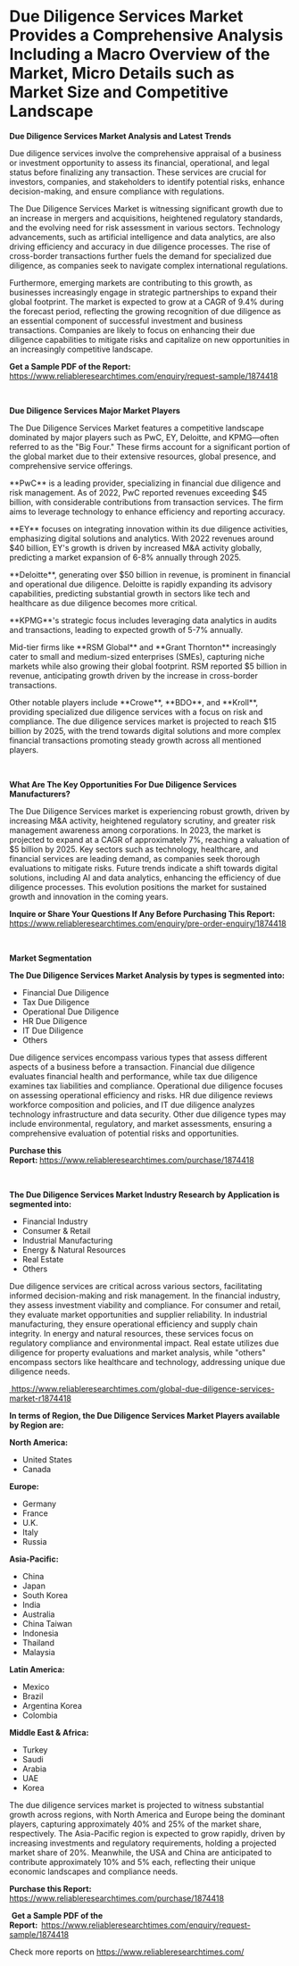 <p><h1>Due Diligence Services Market Provides a Comprehensive Analysis Including a Macro Overview of the Market, Micro Details such as Market Size and Competitive Landscape</h1></p><p><strong>Due Diligence Services Market Analysis and Latest Trends</strong></p>
<p><p>Due diligence services involve the comprehensive appraisal of a business or investment opportunity to assess its financial, operational, and legal status before finalizing any transaction. These services are crucial for investors, companies, and stakeholders to identify potential risks, enhance decision-making, and ensure compliance with regulations. </p><p>The Due Diligence Services Market is witnessing significant growth due to an increase in mergers and acquisitions, heightened regulatory standards, and the evolving need for risk assessment in various sectors. Technology advancements, such as artificial intelligence and data analytics, are also driving efficiency and accuracy in due diligence processes. The rise of cross-border transactions further fuels the demand for specialized due diligence, as companies seek to navigate complex international regulations.</p><p>Furthermore, emerging markets are contributing to this growth, as businesses increasingly engage in strategic partnerships to expand their global footprint. The market is expected to grow at a CAGR of 9.4% during the forecast period, reflecting the growing recognition of due diligence as an essential component of successful investment and business transactions. Companies are likely to focus on enhancing their due diligence capabilities to mitigate risks and capitalize on new opportunities in an increasingly competitive landscape.</p></p>
<p><strong>Get a Sample PDF of the Report:&nbsp;</strong> <a href="https://www.reliableresearchtimes.com/enquiry/request-sample/1874418?utm_campaign=2631&utm_medium=2&utm_source=Github&utm_content=ia&utm_term=11032025&utm_id=due-diligence-services">https://www.reliableresearchtimes.com/enquiry/request-sample/1874418</a></p>
<p>&nbsp;</p>
<p><strong>Due Diligence Services Major Market Players</strong></p>
<p><p>The Due Diligence Services Market features a competitive landscape dominated by major players such as PwC, EY, Deloitte, and KPMG—often referred to as the "Big Four." These firms account for a significant portion of the global market due to their extensive resources, global presence, and comprehensive service offerings.</p><p>**PwC** is a leading provider, specializing in financial due diligence and risk management. As of 2022, PwC reported revenues exceeding $45 billion, with considerable contributions from transaction services. The firm aims to leverage technology to enhance efficiency and reporting accuracy.</p><p>**EY** focuses on integrating innovation within its due diligence activities, emphasizing digital solutions and analytics. With 2022 revenues around $40 billion, EY's growth is driven by increased M&A activity globally, predicting a market expansion of 6-8% annually through 2025.</p><p>**Deloitte**, generating over $50 billion in revenue, is prominent in financial and operational due diligence. Deloitte is rapidly expanding its advisory capabilities, predicting substantial growth in sectors like tech and healthcare as due diligence becomes more critical.</p><p>**KPMG**'s strategic focus includes leveraging data analytics in audits and transactions, leading to expected growth of 5-7% annually. </p><p>Mid-tier firms like **RSM Global** and **Grant Thornton** increasingly cater to small and medium-sized enterprises (SMEs), capturing niche markets while also growing their global footprint. RSM reported $5 billion in revenue, anticipating growth driven by the increase in cross-border transactions.</p><p>Other notable players include **Crowe**, **BDO**, and **Kroll**, providing specialized due diligence services with a focus on risk and compliance. The due diligence services market is projected to reach $15 billion by 2025, with the trend towards digital solutions and more complex financial transactions promoting steady growth across all mentioned players.</p></p>
<p>&nbsp;</p>
<p><strong>What Are The Key Opportunities For Due Diligence Services Manufacturers?</strong></p>
<p><p>The Due Diligence Services market is experiencing robust growth, driven by increasing M&A activity, heightened regulatory scrutiny, and greater risk management awareness among corporations. In 2023, the market is projected to expand at a CAGR of approximately 7%, reaching a valuation of $5 billion by 2025. Key sectors such as technology, healthcare, and financial services are leading demand, as companies seek thorough evaluations to mitigate risks. Future trends indicate a shift towards digital solutions, including AI and data analytics, enhancing the efficiency of due diligence processes. This evolution positions the market for sustained growth and innovation in the coming years.</p></p>
<p><strong>Inquire or Share Your Questions If Any Before Purchasing This Report:</strong> <a href="https://www.reliableresearchtimes.com/enquiry/pre-order-enquiry/1874418?utm_campaign=2631&utm_medium=2&utm_source=Github&utm_content=ia&utm_term=11032025&utm_id=due-diligence-services">https://www.reliableresearchtimes.com/enquiry/pre-order-enquiry/1874418</a></p>
<p>&nbsp;</p>
<p><strong>Market Segmentation</strong></p>
<p><strong>The Due Diligence Services Market Analysis by types is segmented into:</strong></p>
<p><ul><li>Financial Due Diligence</li><li>Tax Due Diligence</li><li>Operational Due Diligence</li><li>HR Due Diligence</li><li>IT Due Diligence</li><li>Others</li></ul></p>
<p><p>Due diligence services encompass various types that assess different aspects of a business before a transaction. Financial due diligence evaluates financial health and performance, while tax due diligence examines tax liabilities and compliance. Operational due diligence focuses on assessing operational efficiency and risks. HR due diligence reviews workforce composition and policies, and IT due diligence analyzes technology infrastructure and data security. Other due diligence types may include environmental, regulatory, and market assessments, ensuring a comprehensive evaluation of potential risks and opportunities.</p></p>
<p><strong>Purchase this Report:&nbsp;</strong><a href="https://www.reliableresearchtimes.com/purchase/1874418?utm_campaign=2631&utm_medium=2&utm_source=Github&utm_content=ia&utm_term=11032025&utm_id=due-diligence-services">https://www.reliableresearchtimes.com/purchase/1874418</a></p>
<p>&nbsp;</p>
<p><strong>The Due Diligence Services Market Industry Research by Application is segmented into:</strong></p>
<p><ul><li>Financial Industry</li><li>Consumer & Retail</li><li>Industrial Manufacturing</li><li>Energy & Natural Resources</li><li>Real Estate</li><li>Others</li></ul></p>
<p><p>Due diligence services are critical across various sectors, facilitating informed decision-making and risk management. In the financial industry, they assess investment viability and compliance. For consumer and retail, they evaluate market opportunities and supplier reliability. In industrial manufacturing, they ensure operational efficiency and supply chain integrity. In energy and natural resources, these services focus on regulatory compliance and environmental impact. Real estate utilizes due diligence for property evaluations and market analysis, while "others" encompass sectors like healthcare and technology, addressing unique due diligence needs.</p></p>
<p><a href="https://www.reliableresearchtimes.com/global-due-diligence-services-market-r1874418?utm_campaign=2631&utm_medium=2&utm_source=Github&utm_content=ia&utm_term=11032025&utm_id=due-diligence-services">&nbsp;https://www.reliableresearchtimes.com/global-due-diligence-services-market-r1874418</a></p>
<p><strong>In terms of Region, the Due Diligence Services Market Players available by Region are:</strong></p>
<p>
    <p> <strong> North America: </strong>
        <ul>
            <li>United States</li>
            <li>Canada</li>
        </ul>
        </p> 
    <p> <strong> Europe: </strong>
        <ul>
            <li>Germany</li>
            <li>France</li>
            <li>U.K.</li>
            <li>Italy</li>
            <li>Russia</li>
        </ul>
        </p> 
    <p> <strong> Asia-Pacific: </strong>
        <ul>
            <li>China</li>
            <li>Japan</li>
            <li>South Korea</li>
            <li>India</li>
            <li>Australia</li>
            <li>China Taiwan</li>
            <li>Indonesia</li>
            <li>Thailand</li>
            <li>Malaysia</li>
        </ul>
        </p> 
    <p> <strong> Latin America: </strong>
        <ul>
            <li>Mexico</li>
            <li>Brazil</li>
            <li>Argentina Korea</li>
            <li>Colombia</li>
        </ul>
        </p> 
    <p> <strong> Middle East & Africa: </strong>
        <ul>
            <li>Turkey</li>
            <li>Saudi</li>
            <li>Arabia</li>
            <li>UAE</li>
            <li>Korea</li>
        </ul>
    </p>
    </p>
<p><p>The due diligence services market is projected to witness substantial growth across regions, with North America and Europe being the dominant players, capturing approximately 40% and 25% of the market share, respectively. The Asia-Pacific region is expected to grow rapidly, driven by increasing investments and regulatory requirements, holding a projected market share of 20%. Meanwhile, the USA and China are anticipated to contribute approximately 10% and 5% each, reflecting their unique economic landscapes and compliance needs.</p></p>
<p><strong>Purchase this Report: </strong><a href="https://www.reliableresearchtimes.com/purchase/1874418?utm_campaign=2631&utm_medium=2&utm_source=Github&utm_content=ia&utm_term=11032025&utm_id=due-diligence-services">https://www.reliableresearchtimes.com/purchase/1874418</a></p>
<p>&nbsp;<strong>Get a Sample PDF of the Report:&nbsp;&nbsp;</strong><a href="https://www.reliableresearchtimes.com/enquiry/request-sample/1874418?utm_campaign=2631&utm_medium=2&utm_source=Github&utm_content=ia&utm_term=11032025&utm_id=due-diligence-services">https://www.reliableresearchtimes.com/enquiry/request-sample/1874418</a></p>
<p><strong></strong></p>
<p>Check more reports on <a href="https://www.reliableresearchtimes.com/?utm_campaign=2631&utm_medium=2&utm_source=Github&utm_content=ia&utm_term=11032025&utm_id=due-diligence-services">https://www.reliableresearchtimes.com/</a></p>